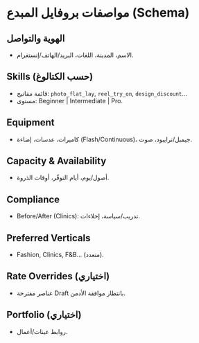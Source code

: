 # مواصفات بروفايل المبدع (Schema)

## الهوية والتواصل
- الاسم، المدينة، اللغات، البريد/الهاتف/إنستغرام.

## Skills (حسب الكتالوغ)
- قائمة مفاتيح: `photo_flat_lay`, `reel_try_on`, `design_discount`…
- مستوى: Beginner | Intermediate | Pro.

## Equipment
- كاميرات، عدسات، إضاءة (Flash/Continuous)، جيمبل/ترايبود، صوت.

## Capacity & Availability
- أصول/يوم، أيام التوفّر، أوقات الذروة.

## Compliance
- Before/After (Clinics): تدريب/سياسة، إخلاءات.

## Preferred Verticals
- Fashion, Clinics, F&B… (متعدد).

## Rate Overrides (اختياري)
- عناصر مقترحة Draft بانتظار موافقة الأدمن.

## Portfolio (اختياري)
- روابط عينات/أعمال.
